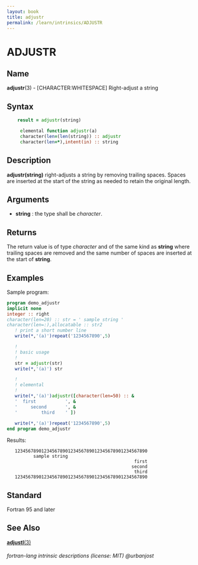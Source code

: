 ```yaml
---
layout: book
title: adjustr
permalink: /learn/intrinsics/ADJUSTR
---
```

# ADJUSTR
## __Name__

__adjustr__(3) - \[CHARACTER:WHITESPACE\] Right-adjust a string

## __Syntax__
```fortran
    result = adjustr(string)

     elemental function adjustr(a)
     character(len=(len(string)) :: adjustr
     character(len=*),intent(in) :: string
```
## __Description__

__adjustr(string)__ right-adjusts a string by removing trailing
spaces. Spaces are inserted at the start of the string as needed to
retain the original length.

## __Arguments__

  - __string__
    : the type shall be _character_.

## __Returns__

The return value is of type _character_ and of the same kind as __string__
where trailing spaces are removed and the same number of spaces are
inserted at the start of __string__.

## __Examples__

Sample program:

```fortran
program demo_adjustr
implicit none
integer :: right
character(len=20) :: str = ' sample string '
character(len=:),allocatable :: str2
   ! print a short number line
   write(*,'(a)')repeat('1234567890',5)

   !
   ! basic usage
   !
   str = adjustr(str)
   write(*,'(a)') str

   !
   ! elemental
   !
   write(*,'(a)')adjustr([character(len=50) :: &
   '  first           ', &
   '     second       ', &
   '         third    ' ])
    
   write(*,'(a)')repeat('1234567890',5)
end program demo_adjustr
```
Results:
```text
   12345678901234567890123456789012345678901234567890
          sample string
                                                first
                                               second
                                                third
   12345678901234567890123456789012345678901234567890
```
## __Standard__

Fortran 95 and later

## __See Also__

[__adjustl__(3)](ADJUSTL)

###### fortran-lang intrinsic descriptions (license: MIT) @urbanjost
